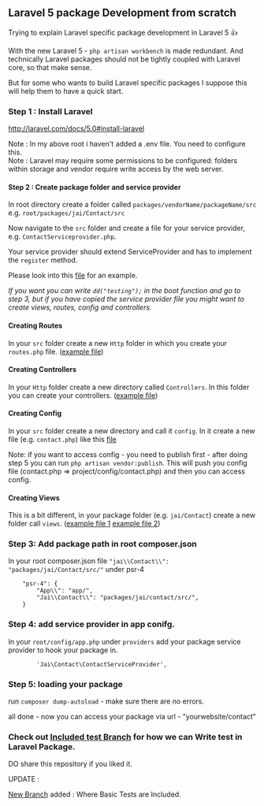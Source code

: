 ## Laravel 5 package Development from scratch 

Trying to explain Laravel specific package development in Laravel 5 :+1:

With the new Laravel 5 - `php artisan workbench` is made redundant.
And technically Laravel packages should not be tightly coupled with Laravel core, so that make sense.
 
But for some who wants to build Laravel specific packages I suppose this will help them to have a quick start.
 
### Step 1 : Install Laravel

http://laravel.com/docs/5.0#install-laravel
 
Note : In my above root i haven't added a .env file. You need to configure this.   
Note : Laravel may require some permissions to be configured: folders within storage and vendor require write access by the web server.
 
#### Step 2 :  Create package folder and service provider
 
In root directory create a folder called `packages/vendorName/packageName/src`
e.g. `root/packages/jai/Contact/src`
 
Now navigate to the `src` folder and create a file for your service provider, e.g. `ContactServiceprovider.php`.
 
Your service provider should extend ServiceProvider and has to implement the `register` method.
  
Please look into this [file](https://github.com/jaiwalker/Develop-laravel5-package-/blob/master/packages/jai/Contact/src/ContactServiceprovider.php) for an example.
 
*If you want you can write `dd("testing");` in the boot function and go to step 3, but if you have copied the service provider file you might want to create views, routes, config and controllers.*
  
#### Creating Routes

In your `src` folder create a new `Http` folder in which you create your `routes.php` file.
([example file](https://github.com/jaiwalker/Develop-laravel5-package-/blob/master/packages/jai/Contact/src/Http/routes.php))
  
#### Creating Controllers

In your `Http` folder create a new directory called `Controllers`. In this folder you can create your controllers.
([example file](https://github.com/jaiwalker/Develop-laravel5-package-/blob/master/packages/jai/Contact/src/Http/Controllers/ContactController.php))

#### Creating Config

In your `src` folder create a new directory and call it `config`. In it create a new file (e.g. `contact.php`) like this [file](https://github.com/jaiwalker/Develop-laravel5-package-/blob/master/packages/jai/Contact/src/config/contact.php)
   
Note: if you want to access config - you need to publish first - after doing step 5 you can run `php artisan vendor:publish`. This will push you config file (contact.php => project/config/contact.php) and then you can access config.
   
#### Creating Views
 
This is a bit different, in your package folder (e.g. `jai/Contact`) create a new folder call `views`.
([example file 1](https://github.com/jaiwalker/Develop-laravel5-package-/blob/master/packages/jai/Contact/views/contact.blade.php) [example file 2](https://github.com/jaiwalker/Develop-laravel5-package-/blob/master/packages/jai/Contact/views/template.blade.php))
   
### Step 3: Add package path in root composer.json
  
In your root composer.json file `"jai\\Contact\\": "packages/jai/Contact/src/"` under psr-4
  
```
    "psr-4": {
        "App\\": "app/",
        "Jai\\Contact\\": "packages/jai/contact/src/",
    }
```  		

### Step 4: add service provider in app conifg.

In  your `root/config/app.php` under `providers` add your package service provider to hook your package in.

```
        'Jai\Contact\ContactServiceProvider',
```
	
### Step 5: loading your package
run `composer dump-autoload` - make sure there are no errors.

all done - now you can access  your package via url - "yourwebsite/contact"

### Check out [Included test Branch](https://github.com/jaiwalker/setup-laravel5-package/tree/include-tests) for how we can Write test in Laravel Package.

DO share this repository if you liked it.

UPDATE : 

[New Branch](https://github.com/jaiwalker/setup-laravel5-package/tree/include-tests) added :  Where Basic Tests are Included.


